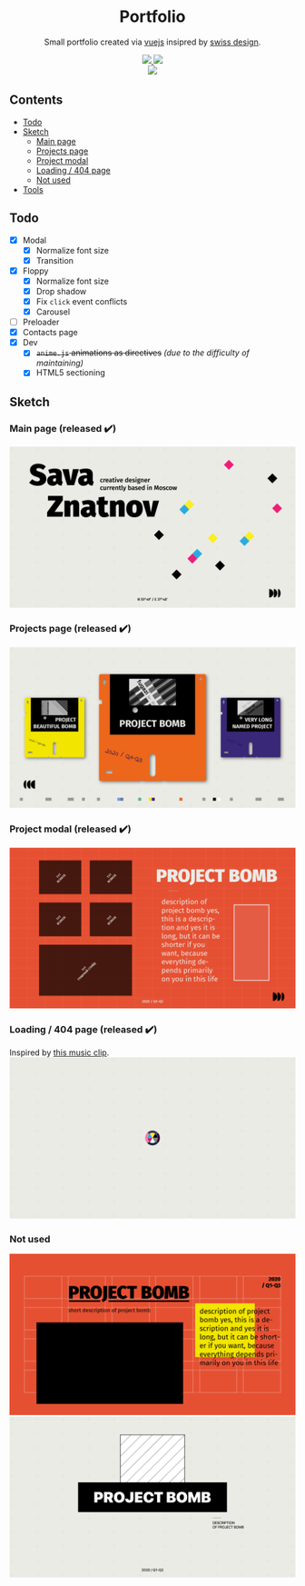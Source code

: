 <h1 align="center">Portfolio</h1>
<p align="center">Small portfolio created via <a href="https://github.com/vuejs/core" title="Progressive, incrementally-adoptable JavaScript framework for building UI on the web.">vuejs</a> insipred by <a href="https://www.swissted.com">swiss design</a>.</p>

<p align="center">
  <a href="https://bim-ba.github.io">
    <img src="https://img.shields.io/website?url=https%3A%2F%2Fbim-ba.github.io">
  </a>
  <img src="https://img.shields.io/github/license/bim-ba/bim-ba.github.io">
  <br>
  <img src="https://github.com/bim-ba/bim-ba.github.io/actions/workflows/pages/pages-build-deployment/badge.svg?branch=build">
</p>

## Contents

- [Todo](#todo)
- [Sketch](#sketch)
  - [Main page](#main-page-released-heavycheckmark)
  - [Projects page](#projects-page-partial-released-warning)
  - [Project modal](#project-modal-partial-released-warning)
  - [Loading / 404 page](#loading--404-page-partial-released-heavycheckmark)
  - [Not used](#not-used)
- [Tools](#tools)

## Todo

- [x] Modal
  - [x] Normalize font size
  - [x] Transition
- [x] Floppy
  - [x] Normalize font size
  - [x] Drop shadow
  - [x] Fix `click` event conflicts
  - [x] Carousel
- [ ] Preloader
- [x] Contacts page
- [x] Dev
  - [x] ~~`anime.js` animations as directives~~ _(due to the difficulty of maintaining)_
  - [x] HTML5 sectioning

## Sketch

### Main page (released :heavy_check_mark:)

![Main page sketch](/sketch/1main.png)

### Projects page (released :heavy_check_mark:)

![Projects page sketch](/sketch/2projects.png)

### Project modal (released :heavy_check_mark:)

![Project modal sketch](/sketch/var2.png)

### Loading / 404 page (released :heavy_check_mark:)

Inspired by [this music clip](https://www.youtube.com/watch?v=c1GxjzHm5us).
![Loading page sketch](/sketch/0loading.png)

### Not used

![Project modal sketch](/sketch/3details.png)
![Project modal sketch](/sketch/var1.png)
